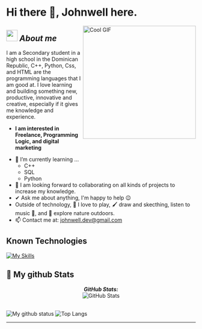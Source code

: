 # Hi there 👋, Johnwell here. 

<img align="right" width="300px" alt="Cool GIF" src="https://media4.giphy.com/media/v1.Y2lkPTc5MGI3NjExem85bzFsMWlobmN2bjJkaGxhd2xpZzU5dDdna3Zmcm03Nms3YWZuMyZlcD12MV9pbnRlcm5hbF9naWZfYnlfaWQmY3Q9Zw/LHrCZhpFnlyNO/giphy.gif" />


## <img src="https://media.giphy.com/media/ObNTw8Uzwy6KQ/giphy.gif" width="30px">&nbsp;***About me***

I am a Secondary student in a high school in the Dominican Republic, C++, Python, Css, and HTML are the programming languages that I am good at. I love learning and building something new, productive, innovative and creative, especially if it gives me knowledge and experience.
* **I am interested in Freelance, Programming Logic, and digital marketing**
- 🌱 I’m currently learning ...
  - C++
  - SQL
  - Python
- 👯 I am looking forward to collaborating on all kinds of projects to increase my knowledge.
- ✔ Ask me about anything, I'm happy to help 😉<br>
- Outside of technology, 📖 I love to play, 🖌️ draw and skecthing, listen to music 🎵, and 🌴 explore nature outdoors.
- 📫 Contact me at: <a href="johnwell.dev@gmail.com">johnwell.dev@gmail.com</a>
## Known Technologies  
[![My Skills](https://skillicons.dev/icons?i=js,html,css,cpp,py)](https://skillicons.dev)

<h2>👀 My github Stats</h2>

<div>
<!--   <p align="center">
    <b><em>Now listening to:</em></b> <br/>
    <img src="https://spotify-github-profile.vercel.app/api/view?uid=Johnwell-dev&cover_image=true&theme=novatorem" alt="Now Listenting to" />
  </p> -->
  
  <p align="center">
  <b><em>GitHub Stats:</em></b> <br/>
    <img src="https://github-readme-streak-stats.herokuapp.com/?user=Johnwell-dev" alt="GitHub Stats" /> <br/><br/>
  
</div>

![My github status](https://github-readme-stats.vercel.app/api?username=Johnwell-dev&show_icons=true&include_all_commits=true)
![Top Langs](https://github-readme-stats.vercel.app/api/top-langs/?username=Johnwell-dev&layout=compact)

---------------------------------------------------------------------------------------------------------------------

